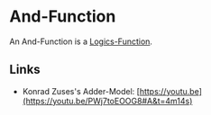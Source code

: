 # And-Function

An And-Function is a [Logics-Function](15000004.md).

## Links

- Konrad Zuses's Adder-Model: [https://youtu.be](https://youtu.be/PWj7toEOOG8#A&t=4m14s)
